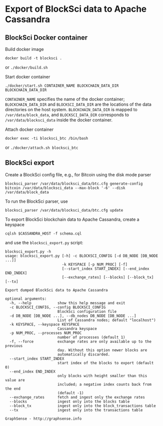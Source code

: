 
# Export of BlockSci data to Apache Cassandra 

## BlockSci Docker container

Build docker image
```
docker build -t blocksci .
```
or `./docker/build.sh`

Start docker container
```
./docker/start.sh CONTAINER_NAME BLOCKCHAIN_DATA_DIR BLOCKCHAIN_DATA_DIR
```

`CONTAINER_NAME` specifies the name of the docker container;
`BLOCKCHAIN_DATA_DIR` and `BLOCKSCI_DATA_DIR` are the locations of the
data directories on the host system. `BLOCKCHAIN_DATA_DIR` is mapped to
`/var/data/block_data`, and `BLOCKSCI_DATA_DIR` corresponds to
`/var/data/blocksci_data` inside the docker container.

Attach docker container
```
docker exec -ti blocksci_btc /bin/bash
```
or `./docker/attach.sh blocksci_btc`

## BlockSci export

Create a BlockSci config file, e.g., for Bitcoin using the disk mode parser
```
blocksci_parser /var/data/blocksci_data/btc.cfg generate-config bitcoin /var/data/blocksci_data --max-block '-6' --disk /var/data/block_data
```

To run the BlockSci parser, use
```
blocksci_parser /var/data/blocksci_data/btc.cfg update
```

To export BlockSci blockchain data to Apache Cassandra, create a keyspace

```
cqlsh $CASSANDRA_HOST -f schema.cql
```

and use the `blocksci_export.py` script:

```
blocksci_export.py -h
usage: blocksci_export.py [-h] -c BLOCKSCI_CONFIG [-d DB_NODE [DB_NODE ...]]
                          -k KEYSPACE [-p NUM_PROC] [-f]
                          [--start_index START_INDEX] [--end_index END_INDEX]
                          [--exchange_rates] [--blocks] [--block_tx] [--tx]

Export dumped BlockSci data to Apache Cassandra

optional arguments:
  -h, --help            show this help message and exit
  -c BLOCKSCI_CONFIG, --config BLOCKSCI_CONFIG
                        BlockSci configuration file
  -d DB_NODE [DB_NODE ...], --db_nodes DB_NODE [DB_NODE ...]
                        List of Cassandra nodes; default "localhost")
  -k KEYSPACE, --keyspace KEYSPACE
                        Cassandra keyspace
  -p NUM_PROC, --processes NUM_PROC
                        number of processes (default 1)
  -f, --force           exchange rates are only available up to the previous
                        day. Without this option newer blocks are
                        automatically discarded.
  --start_index START_INDEX
                        start index of the blocks to export (default 0)
  --end_index END_INDEX
                        only blocks with height smaller than this value are
                        included; a negative index counts back from the end
                        (default -1)
  --exchange_rates      fetch and ingest only the exchange rates
  --blocks              ingest only into the blocks table
  --block_tx            ingest only into the block_transactions table
  --tx                  ingest only into the transactions table

GraphSense - http://graphsense.info
```
